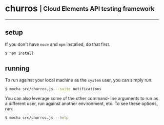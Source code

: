 # churros <sub><sup>| Cloud Elements API testing framework </sup></sub>
--------------------------------------------------------------------------------

## setup
If you don't have `node` and `npm` installed, do that first.

```bash
$ npm install
```

## running
To run against your local machine as the `system` user, you can simply run:

```bash
$ mocha src/churros.js --suite notifications
```

You can also leverage some of the other command-line arguments to run as a different user, run against another environment, etc.  To see these options, run:
```bash
$ mocha src/churros.js --help
```
